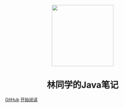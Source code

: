 <p align="center">
<img src="https://ss0.bdstatic.com/70cFvHSh_Q1YnxGkpoWK1HF6hhy/it/u=2481424715,2807309609&fm=26&gp=0.jpg" width="200" height="200"/>
</p>
<h1 align="center">林同学的Java笔记</h1>

[GitHub](<https://github.com/LinZY1004/MyNoteBook>)
[开始阅读](#java)


